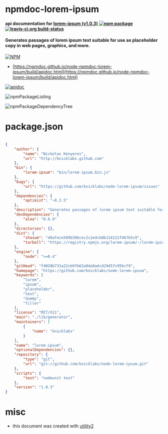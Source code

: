 # npmdoc-lorem-ipsum

#### api documentation for  [lorem-ipsum (v1.0.3)](https://github.com/knicklabs/node-lorem-ipsum)  [![npm package](https://img.shields.io/npm/v/npmdoc-lorem-ipsum.svg?style=flat-square)](https://www.npmjs.org/package/npmdoc-lorem-ipsum) [![travis-ci.org build-status](https://api.travis-ci.org/npmdoc/node-npmdoc-lorem-ipsum.svg)](https://travis-ci.org/npmdoc/node-npmdoc-lorem-ipsum)

#### Generates passages of lorem ipsum text suitable for use as placeholder copy in web pages, graphics, and more.

[![NPM](https://nodei.co/npm/lorem-ipsum.png?downloads=true&downloadRank=true&stars=true)](https://www.npmjs.com/package/lorem-ipsum)

- [https://npmdoc.github.io/node-npmdoc-lorem-ipsum/build/apidoc.html](https://npmdoc.github.io/node-npmdoc-lorem-ipsum/build/apidoc.html)

[![apidoc](https://npmdoc.github.io/node-npmdoc-lorem-ipsum/build/screenCapture.buildCi.browser.%252Ftmp%252Fbuild%252Fapidoc.html.png)](https://npmdoc.github.io/node-npmdoc-lorem-ipsum/build/apidoc.html)

![npmPackageListing](https://npmdoc.github.io/node-npmdoc-lorem-ipsum/build/screenCapture.npmPackageListing.svg)

![npmPackageDependencyTree](https://npmdoc.github.io/node-npmdoc-lorem-ipsum/build/screenCapture.npmPackageDependencyTree.svg)



# package.json

```json

{
    "author": {
        "name": "Nickolas Kenyeres",
        "url": "http://knicklabs.github.com"
    },
    "bin": {
        "lorem-ipsum": "bin/lorem-ipsum.bin.js"
    },
    "bugs": {
        "url": "https://github.com/knicklabs/node-lorem-ipsum/issues"
    },
    "dependencies": {
        "optimist": "~0.3.5"
    },
    "description": "Generates passages of lorem ipsum text suitable for use as placeholder copy in web pages, graphics, and more.",
    "devDependencies": {
        "alea": "0.0.9"
    },
    "directories": {},
    "dist": {
        "shasum": "40afece589b39bcec2c2e4cb8b154122f467b5c0",
        "tarball": "https://registry.npmjs.org/lorem-ipsum/-/lorem-ipsum-1.0.3.tgz"
    },
    "engine": {
        "node": ">=0.4"
    },
    "gitHead": "fd028b731a22cb9fb62a0da0adcd29d57c95bcf9",
    "homepage": "https://github.com/knicklabs/node-lorem-ipsum",
    "keywords": [
        "lorem",
        "ipsum",
        "placeholder",
        "text",
        "dummy",
        "filler"
    ],
    "license": "MIT/X11",
    "main": "./lib/generator",
    "maintainers": [
        {
            "name": "knicklabs"
        }
    ],
    "name": "lorem-ipsum",
    "optionalDependencies": {},
    "repository": {
        "type": "git",
        "url": "git://github.com/knicklabs/node-lorem-ipsum.git"
    },
    "scripts": {
        "test": "nodeunit test"
    },
    "version": "1.0.3"
}
```



# misc
- this document was created with [utility2](https://github.com/kaizhu256/node-utility2)
